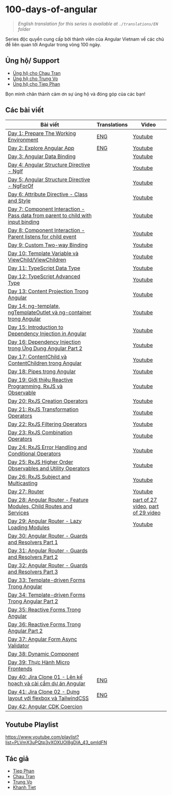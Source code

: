 # 100-days-of-angular

> _English translation for this series is available at `./translations/EN` folder_

Series độc quyền cung cấp bởi thành viên của Angular Vietnam về các chủ đề liên quan tới Angular trong vòng 100 ngày.

## Ủng hộ/ Support

- [Ủng hộ cho Chau Tran](https://github.com/sponsors/nartc)
- [Ủng hộ cho Trung Vo](https://www.buymeacoffee.com/tuantrungvo)
- [Ủng hộ cho Tiep Phan](https://www.facebook.com/pttiep)

Bọn mình chân thành cảm ơn sự ủng hộ và đóng góp của các bạn!

## Các bài viết

| Bài viết                                                                                 | Translations     | Video                                                                  |
| ---------------------------------------------------------------------------------------- | ---------------- | ---------------------------------------------------------------------- |
| [Day 1: Prepare The Working Environment][day1]                                           | [ENG][day1-eng]  | [Youtube][day1-video]                                                  |
| [Day 2: Explore Angular App][day2]                                                       | [ENG][day2-eng]  | [Youtube][day2-video]                                                  |
| [Day 3: Angular Data Binding][day3]                                                      |                  | [Youtube][day3-video]                                                  |
| [Day 4: Angular Structure Directive - NgIf][day4]                                        |                  | [Youtube][day4-video]                                                  |
| [Day 5: Angular Structure Directive - NgForOf][day5]                                     |                  | [Youtube][day5-video]                                                  |
| [Day 6: Attribute Directive - Class and Style][day6]                                     |                  | [Youtube][day6-video]                                                  |
| [Day 7: Component Interaction - Pass data from parent to child with input binding][day7] |                  | [Youtube][day7-video]                                                  |
| [Day 8: Component Interaction - Parent listens for child event][day8]                    |                  | [Youtube][day8-video]                                                  |
| [Day 9: Custom Two-way Binding][day9]                                                    |                  | [Youtube][day9-video]                                                  |
| [Day 10: Template Variable và ViewChild/ViewChildren][day10]                             |                  | [Youtube][day10-video]                                                 |
| [Day 11: TypeScript Data Type][day11]                                                    |                  | [Youtube][day11-video]                                                 |
| [Day 12: TypeScript Advanced Type][day12]                                                |                  | [Youtube][day12-video]                                                 |
| [Day 13: Content Projection Trong Angular][day13]                                        |                  | [Youtube][day13-video]                                                 |
| [Day 14: ng-template, ngTemplateOutlet và ng-container trong Angular][day14]             |                  | [Youtube][day14-video]                                                 |
| [Day 15: Introduction to Dependency Injection in Angular][day15]                         |                  | [Youtube][day15-video]                                                 |
| [Day 16: Dependency Injection trong Ứng Dụng Angular Part 2][day16]                      |                  | [Youtube][day16-video]                                                 |
| [Day 17: ContentChild và ContentChildren trong Angular][day17]                           |                  | [Youtube][day17-video]                                                 |
| [Day 18: Pipes trong Angular][day18]                                                     |                  | [Youtube][day18-video]                                                 |
| [Day 19: Giới thiệu Reactive Programming, RxJS và Observable][day19]                     |                  | [Youtube][day19-video]                                                 |
| [Day 20: RxJS Creation Operators][day20]                                                 |                  | [Youtube][day20-video]                                                 |
| [Day 21: RxJS Transformation Operators][day21]                                           |                  | [Youtube][day21-video]                                                 |
| [Day 22: RxJS Filtering Operators][day22]                                                |                  | [Youtube][day22-video]                                                 |
| [Day 23: RxJS Combination Operators][day23]                                              |                  | [Youtube][day23-video]                                                 |
| [Day 24: RxJS Error Handling and Conditional Operators][day24]                           |                  | [Youtube][day24-video]                                                 |
| [Day 25: RxJS Higher Order Observables and Utility Operators][day25]                     |                  | [Youtube][day25-video]                                                 |
| [Day 26: RxJS Subject and Multicasting][day26]                                           |                  | [Youtube][day26-video]                                                 |
| [Day 27: Router][day27]                                                                  |                  | [Youtube][day27-28-video]                                              |
| [Day 28: Angular Router - Feature Modules, Child Routes and Services][day28]             |                  | [part of 27 video][day27-28-video], [part of 29 video][day28-29-video] |
| [Day 29: Angular Router - Lazy Loading Modules][day29]                                   |                  | [Youtube][day28-29-video]                                              |
| [Day 30: Angular Router - Guards and Resolvers Part 1][day30]                            |                  |                                                                        |
| [Day 31: Angular Router - Guards and Resolvers Part 2][day31]                            |                  |                                                                        |
| [Day 32: Angular Router - Guards and Resolvers Part 3][day32]                            |                  |                                                                        |
| [Day 33: Template-driven Forms Trong Angular][day33]                                     |                  |                                                                        |
| [Day 34: Template-driven Forms Trong Angular Part 2][day34]                              |                  |                                                                        |
| [Day 35: Reactive Forms Trong Angular][day35]                                            |                  |                                                                        |
| [Day 36: Reactive Forms Trong Angular Part 2][day36]                                     |                  |                                                                        |
| [Day 37: Angular Form Async Validator][day37]                                            |                  |                                                                        |
| [Day 38: Dynamic Component][day38]                                                       |                  |                                                                        |
| [Day 39: Thực Hành Micro Frontends][day39]                                               |                  |                                                                        |
| [Day 40: Jira Clone 01 - Lên kế hoạch và cài cắm dự án Angular][day40]                   | [ENG][day40-eng] |                                                                        |
| [Day 41: Jira Clone 02 - Dựng layout với flexbox và TailwindCSS][day41]                  | [ENG][day41-eng] |                                                                        |
| [Day 42: Angular CDK Coercion][day42]                                                    |                  |                                                                        |

## Youtube Playlist

https://www.youtube.com/playlist?list=PLVmX3uPQtp3vXOXUOl8gDIA_43_pmIdFN

## Tác giả

- [Tiep Phan][tieppt]
- [Chau Tran][nartc]
- [Trung Vo][trungk18]
- [Khanh Tiet][khanhtiet]

[day1]: Day001-Installation.md
[day1-eng]: ./translations/EN/Day001-Installation.md
[day2]: Day002-AngularApp.md
[day2-eng]: ./translations/EN/Day002-AngularApp.md
[day3]: Day003-DataBinding.md
[day4]: Day004-Structure-Directive-If-Else.md
[day5]: Day005-Structure-Directive-NgFor.md
[day6]: Day006-Attribute-Directive-Class-Style.md
[day7]: Day007-Component-Interaction-01.md
[day8]: Day008-Component-Interaction-02.md
[day9]: Day009-two-way-binding.md
[day10]: Day010-template-variable-viewchild-viewchildren.md
[day11]: Day011-typescript-data-type.md
[day12]: Day012-typescript-advanced-type.md
[day13]: Day013-content-projection-in-angular.md
[day14]: Day014-ng-template-ng-template-outlet-ng-container.md
[day15]: Day015-introduction-dependency-injection-in-angular.md
[day16]: Day016-dependency-injection-in-angular-part-2.md
[day17]: Day017-contentchild-contentchildren.md
[day18]: Day018-pipes.md
[day19]: Day019-intro-rxjs-observable.md
[day20]: Day020-rxjs-creation.md
[day21]: Day021-rxjs-transformation.md
[day22]: Day022-rxjs-filtering.md
[day23]: Day023-rxjs-combination.md
[day24]: Day024-rxjs-error-handling-conditional.md
[day25]: Day025-rxjs-hoo-utility.md
[day26]: Day026-rxjs-subject-multicast.md
[day27]: Day027-router.md
[day28]: Day028-router-feature-child-services.md
[day29]: Day029-router-lazy-load.md
[day30]: Day030-router-guards-resolvers.md
[day31]: Day031-router-guards-resolvers-2.md
[day32]: Day032-router-guards-resolvers-3.md
[day33]: Day033-template-driven-forms.md
[day34]: Day034-template-driven-forms-2.md
[day35]: Day035-reactive-forms.md
[day36]: Day036-reactive-forms-2.md
[day37]: Day037-form-async-validator.md
[day38]: Day038-dynamic-component.md
[day39]: Day039-micro-frontends.md
[day40]: Day040-jira-angular-01.md
[day40-eng]: https://trungk18.com/experience/angular-jira-clone-tutorial-01-planning-and-set-up/
[day41]: Day040-jira-angular-02.md
[day41-eng]: https://trungk18.com/experience/angular-jira-clone-tutorial-02-application-layout-tailwindcss-flex/
[day42]: Day042-angular-cdk-coercion.md
[day1-video]: https://youtu.be/NS6P1fpU77o
[day2-video]: https://youtu.be/jgFw8tAgKNs
[day3-video]: https://youtu.be/WrMywdbnQfk
[day4-video]: https://youtu.be/Yujs6hi-l4w
[day5-video]: https://youtu.be/q7CQPEPSkD0
[day6-video]: https://youtu.be/Zh36WRD3MMQ
[day7-video]: https://youtu.be/uTd2W4NQkgs
[day8-video]: https://youtu.be/XFN75RZzMJY
[day9-video]: https://youtu.be/U8UCOKInmu8
[day10-video]: https://youtu.be/Wd_644YBQUM
[day11-video]: https://youtu.be/ozHjDLuusVU
[day12-video]: https://youtu.be/4tcajihANZQ
[day13-video]: https://youtu.be/-vN52YVbcgk
[day14-video]: https://youtu.be/3JM8pDR-MaU
[day15-video]: https://youtu.be/_JnUGhVhq_o
[day16-video]: https://youtu.be/hTsn6L8vcVg
[day17-video]: https://youtu.be/m3ZgeVGLZag
[day18-video]: https://youtu.be/4BJ2Vk67f6A
[day19-video]: https://youtu.be/lRfyUh4ex38
[day20-video]: https://youtu.be/OWvK8ZB_Wrc
[day21-video]: https://youtu.be/AG97A7_NCLE
[day22-video]: https://youtu.be/KEBpdRL11Nw
[day23-video]: https://youtu.be/qChj6nScvl0
[day24-video]: https://youtu.be/UnfiFpY5VtQ
[day25-video]: https://youtu.be/5SD2YIxMBBM
[day26-video]: https://youtu.be/8nWosjgcI5k
[day27-28-video]: https://youtu.be/mw4a9S5k8yU
[day28-29-video]: https://youtu.be/D0Tv5BaNTa8
[tieppt]: https://github.com/tieppt
[nartc]: https://github.com/nartc
[trungk18]: https://github.com/trungk18
[khanhtiet]: https://github.com/januaryofmine
